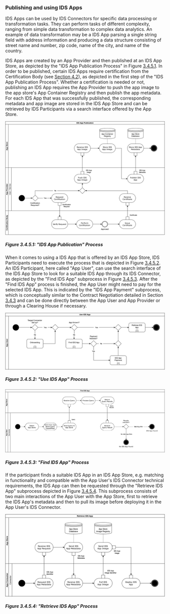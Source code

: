 ### Publishing and using IDS Apps ##

IDS Apps can be used by IDS Connectors for specific data processing or transformation tasks. They can perform tasks of different complexity, ranging from simple data transformation to complex data analytics. An example of data transformation may be a IDS App parsing a single string field with address information and producing a data structure consisting of street name and number, zip code, name of the city, and name of the country.

IDS Apps are created by an App Provider and then published at an IDS App Store, as depicted by the "IDS App Publication Process" in Figure [3.4.5.1](#figure-3451-ids-app-publication-process). In order to be published, certain IDS Apps require certification from the Certification Body (see [Section 4.2](../../4_Perspectives_of_the_Reference_Architecture_Model/4_2_Certification_Perspective/4_2_2_Roles.md#certification-body)), as depicted in the first step of the "IDS App Publication Process". Whether a certification is needed or not, publishing an IDS App requires the App Provider to push the app image to the app store's App Container Registry and then publish the app metadata. For each IDS App that was successfully published, the corresponding metadata and app image are stored in the IDS App Store and can be retrieved by IDS Participants via a search interface offered by the App Store.

![PublishingIDSApp](media/ids-app-publication-process.png)
##### Figure 3.4.5.1: "IDS App Publication" Process

When it comes to using a IDS App that is offered by an IDS App Store, IDS Participants need to execute the process that is depicted in Figure [3.4.5.2](#figure-3452-use-ids-app-process). An IDS Participant, here called "App User", can use the search interface of the IDS App Store to look for a suitable IDS App through its IDS Connector, as depicted by the "Find IDS App" subprocess in Figure [3.4.5.3](#figure-3453-find-ids-app-process). After the "Find IDS App" process is finished, the App User might need to pay for the selected IDS App. This is indicated by the "IDS App Payment" subprocess, which is conceptually similar to the Contract Negotiation detailed in Section [3.4.3](./3_4_3_Contract_Negotiation.md) and can be done directly between the App User and App Provider or through a Clearing House if necessary.

![UseIDSApp](media/use-ids-app-process.png)
##### Figure 3.4.5.2: "Use IDS App" Process

![FindIDSApp](media/find-ids-app-process.png)
##### Figure 3.4.5.3: "Find IDS App" Process

If the participant finds a suitable IDS App in an IDS App Store, e.g. matching in functionality and compatible with the App User's IDS Connector technical requirements, the IDS App can then be requested through the "Retrieve IDS App" subprocess depicted in Figure [3.4.5.4](#figure-3454-retrieve-ids-app-process). This subprocess consists of two main interactions of the App User with the App Store, first to retrieve the IDS App's metadata and then to pull its image before deploying it in the App User's IDS Connector.

![RetrieveIDSApp](media/retrieve-ids-app-process.png)
##### Figure 3.4.5.4: "Retrieve IDS App" Process
